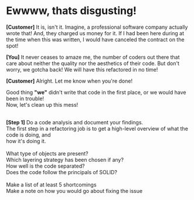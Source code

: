 # Ewwww, thats disgusting!

**[Customer]**  It is, isn't it. Imagine, a professional software company actually wrote that! 
And, they charged us money for it. If I had been here during at the time when this was
written, I would have canceled the contract on the spot!

**[You]** It never ceases to amaze me, the number of coders out there that care about neither
the quality nor the aesthetics of their code. But don't worry, we gotcha back! We will have
this refactored in no time!

**[Customer]** Alright. Let me know when you're done!

Good thing **"we"** didn't write that code in the first place, or we would have been in trouble! <br>
Now, let's clean up this mess! <br><br>

**[Step 1]**
Do a code analysis and document your findings.<br>
The first step in a refactoring job is to get a high-level overview of what the code is doing, and<br>
how it's doing it.<br>
<br>
What type of objects are present?<br>
Which layering strategy has been chosen if any?<br>
How well is the code separated?<br>
Does the code follow the principals of SOLID?<br><br>
Make a list of at least 5 shortcomings<br>
Make a note on how you would go about fixing the issue<br><br>